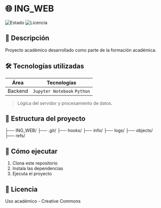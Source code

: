 # 🌐 ING_WEB  
![Estado](https://img.shields.io/badge/ESTADO-EN%20DESARROLLO-yellow) ![Licencia](https://img.shields.io/badge/LICENCIA-ACADÉMICO-blue)  

## 📌 Descripción
Proyecto académico desarrollado como parte de la formación académica.

## 🛠 Tecnologías utilizadas
| Área       | Tecnologías |
|------------|-------------|
| Backend | `Jupyter Notebook` `Python`  
> Lógica del servidor y procesamiento de datos.


## 📂 Estructura del proyecto
├── ING_WEB/
    ├── .git/
        ├── hooks/
        ├── info/
        ├── logs/
        ├── objects/
        ├── refs/


## 🚀 Cómo ejecutar
1. Clona este repositorio
2. Instala las dependencias
3. Ejecuta el proyecto

## 📄 Licencia
Uso académico - Creative Commons
